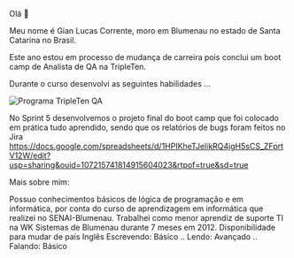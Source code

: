 Olá 👋

Meu nome é Gian Lucas Corrente, moro em Blumenau no estado de Santa Catarina no Brasil.

Este ano estou em processo de mudança de carreira pois conclui um boot camp de Analista de QA na TripleTen.

Durante o curso desenvolvi as seguintes habilidades ...

![Programa TripleTen QA](https://github.com/Gian-Lucas/Gian-Lucas/assets/168639413/df25f020-d3fe-4ed7-aebb-04e12fc601c3)

No Sprint 5 desenvolvemos o projeto final do boot camp que foi colocado em prática tudo aprendido, sendo que os relatórios de bugs foram feitos no Jira
https://docs.google.com/spreadsheets/d/1HPIKheTJelikRQ4jgH5sCS_ZFprtV12W/edit?usp=sharing&ouid=107215741814915604023&rtpof=true&sd=true

Mais sobre mim:

Possuo conhecimentos básicos de lógica de programação e em informática, por conta do curso de aprendizagem em informática que realizei no SENAI-Blumenau.
Trabalhei como menor aprendiz de suporte TI na WK Sistemas de Blumenau durante 7 meses em 2012.
Disponibilidade para mudar de país
Inglês Escrevendo: Básico .. Lendo: Avançado .. Falando: Básico
